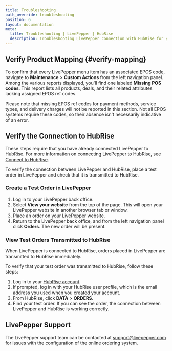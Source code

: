 ```yaml
---
title: Troubleshooting
path_override: troubleshooting
position: 6
layout: documentation
meta:
  title: Troubleshooting | LivePepper | HubRise
  description: Troubleshooting LivePepper connection with HubRise for your EPOS and other apps to work as a cohesive whole. Connect apps and synchronise your data.
---
```


## Verify Product Mapping {#verify-mapping}

To confirm that every LivePepper menu item has an associated EPOS code, navigate to **Maintenance** > **Custom Actions** from the left navigation panel. Among the various reports displayed, you'll find one labeled **Missing POS codes**. This report lists all products, deals, and their related attributes lacking assigned EPOS ref codes.

Please note that missing EPOS ref codes for payment methods, service types, and delivery charges will not be reported in this section. Not all EPOS systems require these codes, so their absence isn't necessarily indicative of an error.

## Verify the Connection to HubRise

These steps require that you have already connected LivePepper to HubRise. For more information on connecting LivePepper to HubRise, see [Connect to HubRise](/apps/livepepper/connect-hubrise).

To verify the connection between LivePepper and HubRise, place a test order in LivePepper and check that it is transmitted to HubRise.

### Create a Test Order in LivePepper

1. Log in to your LivePepper back office.
1. Select **View your website** from the top of the page. This will open your LivePepper website in another browser tab or window.
1. Place an order on your LivePepper website.
1. Return to the LivePepper back office, and from the left navigation panel click **Orders**. The new order will be present.

### View Test Orders Transmitted to HubRise

When LivePepper is connected to HubRise, orders placed in LivePepper are transmitted to HubRise immediately.

To verify that your test order was transmitted to HubRise, follow these steps:

1. Log in to your [HubRise account](https://manager.hubrise.com).
1. If prompted, log in with your HubRise user profile, which is the email address you used when you created your account.
1. From HubRise, click **DATA** > **ORDERS**.
1. Find your test order. If you can see the order, the connection between LivePepper and HubRise is working correctly.

## LivePepper Support

The LivePepper support team can be contacted at support@livepepper.com for issues with the configuration of the online ordering system.
